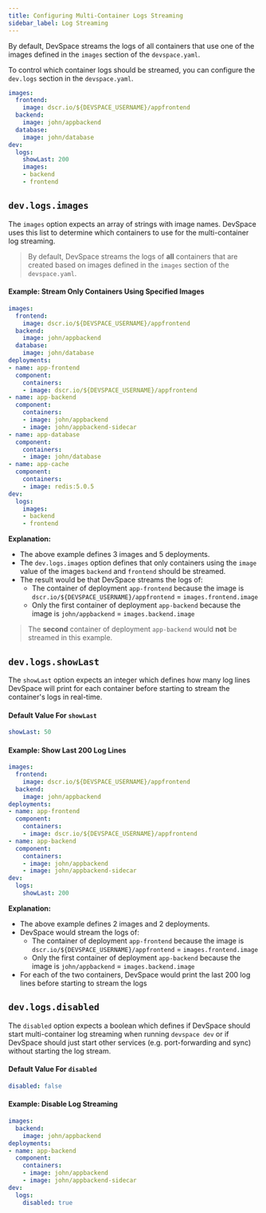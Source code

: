 ```yaml
---
title: Configuring Multi-Container Logs Streaming
sidebar_label: Log Streaming
---
```


By default, DevSpace streams the logs of all containers that use one of the images defined in the `images` section of the `devspace.yaml`.

To control which container logs should be streamed, you can configure the `dev.logs` section in the `devspace.yaml`.
```yaml
images:
  frontend:
    image: dscr.io/${DEVSPACE_USERNAME}/appfrontend
  backend:
    image: john/appbackend
  database:
    image: john/database
dev:
  logs:
    showLast: 200
    images:
    - backend
    - frontend
```

## `dev.logs.images`
The `images` option expects an array of strings with image names. DevSpace uses this list to determine which containers to use for the multi-container log streaming.

> By default, DevSpace streams the logs of **all** containers that are created based on images defined in the `images` section of the `devspace.yaml`.

#### Example: Stream Only Containers Using Specified Images
```yaml
images:
  frontend:
    image: dscr.io/${DEVSPACE_USERNAME}/appfrontend
  backend:
    image: john/appbackend
  database:
    image: john/database
deployments:
- name: app-frontend
  component:
    containers:
    - image: dscr.io/${DEVSPACE_USERNAME}/appfrontend
- name: app-backend
  component:
    containers:
    - image: john/appbackend
    - image: john/appbackend-sidecar
- name: app-database
  component:
    containers:
    - image: john/database
- name: app-cache
  component:
    containers:
    - image: redis:5.0.5
dev:
  logs:
    images:
    - backend
    - frontend
```
**Explanation:**  
- The above example defines 3 images and 5 deployments.
- The `dev.logs.images` option defines that only containers using the `image` value of the images `backend` and `frontend` should be streamed.
- The result would be that DevSpace streams the logs of:
  - The container of deployment `app-frontend` because the image is `dscr.io/${DEVSPACE_USERNAME}/appfrontend` = `images.frontend.image`
  - Only the first container of deployment `app-backend` because the image is `john/appbackend` = `images.backend.image`
  
> The **second** container of deployment `app-backend` would **not** be streamed in this example.


## `dev.logs.showLast`
The `showLast` option expects an integer which defines how many log lines DevSpace will print for each container before starting to stream the container's logs in real-time.

#### Default Value For `showLast`
```yaml
showLast: 50
```

#### Example: Show Last 200 Log Lines
```yaml
images:
  frontend:
    image: dscr.io/${DEVSPACE_USERNAME}/appfrontend
  backend:
    image: john/appbackend
deployments:
- name: app-frontend
  component:
    containers:
    - image: dscr.io/${DEVSPACE_USERNAME}/appfrontend
- name: app-backend
  component:
    containers:
    - image: john/appbackend
    - image: john/appbackend-sidecar
dev:
  logs:
    showLast: 200
```
**Explanation:**  
- The above example defines 2 images and 2 deployments.
- DevSpace would stream the logs of:
  - The container of deployment `app-frontend` because the image is `dscr.io/${DEVSPACE_USERNAME}/appfrontend` = `images.frontend.image`
  - Only the first container of deployment `app-backend` because the image is `john/appbackend` = `images.backend.image`
- For each of the two containers, DevSpace would print the last 200 log lines before starting to stream the logs


## `dev.logs.disabled`
The `disabled` option expects a boolean which defines if DevSpace should start multi-container log streaming when running `devspace dev` or if DevSpace should just start other services (e.g. port-forwarding and sync) without starting the log stream.

#### Default Value For `disabled`
```yaml
disabled: false
```

#### Example: Disable Log Streaming
```yaml
images:
  backend:
    image: john/appbackend
deployments:
- name: app-backend
  component:
    containers:
    - image: john/appbackend
    - image: john/appbackend-sidecar
dev:
  logs:
    disabled: true
```
